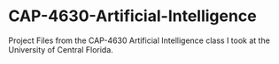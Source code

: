 # CAP-4630-Artificial-Intelligence
Project Files from the CAP-4630 Artificial Intelligence class I took at the University of Central Florida.
